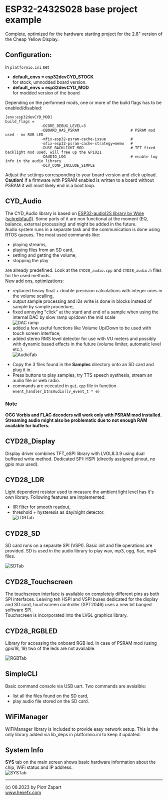 # ESP32-2432S028 base project example 

Complete, optimized for the hardware starting project for the 2.8" version of the Cheap Yellow Display.  

## Configuration:  
in `platformio.ini` set  
*  **default_envs = esp32devCYD_STOCK**  
for stock, umnodded board version. 
* **default_envs = esp32devCYD_MOD**  
for modded version of the board

Depending on the performed mods, one or more of the build flags has to be enabled/disabled:  
```
[env:esp32devCYD_MOD]
build_flags = 
            	-DCORE_DEBUG_LEVEL=3
            	-DBOARD_HAS_PSRAM						# PSRAM mod used - no RGB LED
	          	-mfix-esp32-psram-cache-issue			#
 				-mfix-esp32-psram-cache-strategy=memw	#
			  	-DUSE_BACKLIGHT_MOD						# TFT fixed backlight mod used, will free up the GPIO21
				-DAUDIO_LOG 							# enable log info in the audio library
				-DLV_CONF_INCLUDE_SIMPLE
```  
Adjust the settings corresponding to your board version and click upload.  
**Caution!** if a firmware with PSRAM enabled is written to a board without PSRAM it will most likely end in a boot loop.

## CYD_Audio  
The CYD_Audio library is based on [ESP32-audioI2S library by Wole (schreibfaul1)](https://github.com/schreibfaul1/ESP32-audioI2S). Some parts of it are non functional at the moment (EQ, balance, external processing) and might be added in the future.   
Audio system runs in a separate task and the communication is done using RTOS queues. The most used commands like:  
- playing streams, 
- playing files from an SD card, 
- setting and getting the volume,
- stopping the play  
  
are already predefined. Look at the `CYD28_audio.cpp` and `CYD28_audio.h` files for the used methods.  
New add ons, optimizations:  

- replaced heavy float + double precision calculations with integer ones in the volume scalling,  
- output sample processing and i2s write is done in blocks instead of sample by sample procedure,
- fixed annoying "click" at the stard and end of a sample when using the internal DAC by slow ramp up/down the mid scale  
![DAC ramp](../../Pics/CYDAudio_Fade.png)  
- added a few useful functions like Volume Up/Down to be used with touch screen interface,  
- added stereo RMS level detector for use with VU meters and possibly with dynamic based effects in the future (volume limiter, automatic level etc.).  
![AudioTab](../../Pics/CYD_BaseProj_TabAudio.jpg)  
* Copy the 3 files found in the **Samples** directory onto an SD card and plug it in.  
* Press buttons to play samples, try TTS speech systhesis, stream an audio file or web radio.
* commands are ececuted in `gui.cpp` file in function `event_handler_btnsAudio(lv_event_t * e)`
  
### Note  
**OGG Vorbis and FLAC decoders will work only with PSRAM mod installed.  
Streaming audio might also be problematic due to not enough RAM available for buffers.**

## CYD28_Display  
Display driver combines TFT_eSPI library with LVGL8.3.9 using dual buffered write method.  Dedicated SPI: HSPI (directly assigned pinout, no gpio mux used).  

## CYD28_LDR  
Light dependent resistor used to measure the ambient light level has it's own library.
Following features are implemented:  
- IIR filter for smooth readout,
- threshold + hysteresis as day/night detector.  
![LDRTab](../../Pics/CYD_BaseProj_TabLDR.jpg)  
  
## CYD28_SD  
SD card runs on a separate SPI (VSPI). Basic init and file operations are provided. SD is used in the audio library to play wav, mp3, ogg, flac, mp4 files.  

![SDTab](../../Pics/CYD_BaseProj_TabSD.jpg)  

## CYD28_Touchscreen  
The touchscreen interface is available on completely different pins as both SPI interfaces. Leaving teh HSPI and VSPI buses dedicated for the display and SD card, touchscreen controller (XPT2046) uses a new bit banged software SPI.  
Touchscreen is incorporated into the LVGL graphics library.  

## CYD28_RGBLED  
Library for accessing the onboard RGB led. In case of PSRAM mod (using gpio18, 19) two of the leds are not available.  

![RGBTab](../../Pics/CYD_BaseProj_TabRGB.jpg)  
## SimpleCLI  
Basic command console via USB uart. Two commands are avaialble:  
- list all the files found on the SD card,
- play audio file stored on the SD card.  
## WiFiManager  
WiFiManager library is included to provide easy network setup. This is the only library added via lib_deps in platformio.ini to keep it updated. 

## System Info  
**SYS** tab on the main screen shows basic hardware information about the chip, WiFi status and IP address.  
![SYSTab](../../Pics/CYD_BaseProj_TabSYS.jpg) 

---  
(c) 08.2023 by Piotr Zapart  
www.hexefx.com  